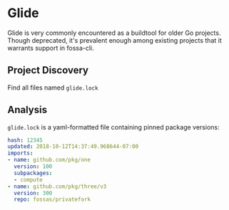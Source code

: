 # Glide

Glide is very commonly encountered as a buildtool for older Go projects.
Though deprecated, it's prevalent enough among existing projects that it
warrants support in fossa-cli.

## Project Discovery

Find all files named `glide.lock`

## Analysis

`glide.lock` is a yaml-formatted file containing pinned package versions:

```yaml
hash: 12345
updated: 2018-10-12T14:37:49.968644-07:00
imports:
- name: github.com/pkg/one
  version: 100
  subpackages:
  - compute
- name: github.com/pkg/three/v3
  version: 300
  repo: fossas/privatefork
```
